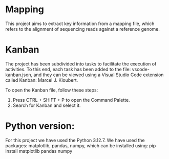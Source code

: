 # Mapping
This project aims to extract key information from a mapping file, which refers to the alignment of sequencing reads against a reference genome.

# Kanban
The project has been subdivided into tasks to facilitate the execution of activities. To this end, each task has been added to the file: vscode-kanban.json, and they can be viewed using a Visual Studio Code extension called Kanban: Marcel J. Kloubert.

To open the Kanban file, follow these steps:

1. Press CTRL + SHIFT + P to open the Command Palette.
2. Search for Kanban and select it.


# Python version:
For this project we have used the Python 3.12.7.
We have used the packages: matplotlib, pandas, numpy, which can be installed using: pip install matplotlib pandas numpy
